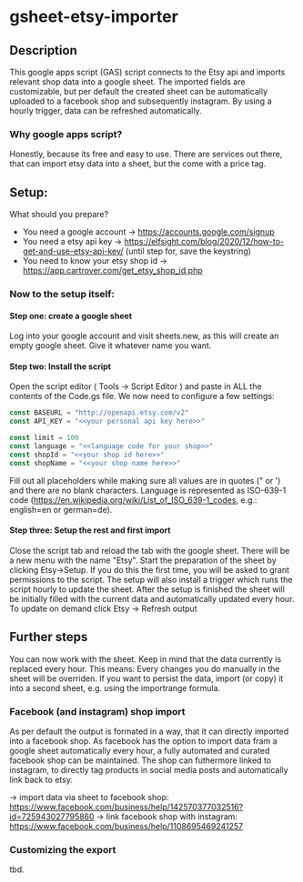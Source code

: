 # gsheet-etsy-importer
## Description
This google apps script (GAS) script connects to the Etsy api and imports relevant shop data into a google sheet. The imported fields are customizable,
but per default the created sheet can be automatically uploaded to a facebook shop and subsequently instagram. By using a hourly trigger, data can be refreshed automatically.
### Why google apps script?
Honestly, because its free and easy to use. There are services out there, that can import etsy data into a sheet, but the come with a price tag.

## Setup:
What should you prepare?

+ You need a google account -> https://accounts.google.com/signup
+ You need a etsy api key -> https://elfsight.com/blog/2020/12/how-to-get-and-use-etsy-api-key/ (until step for, save the keystring)
+ You need to know your etsy shop id -> https://app.cartrover.com/get_etsy_shop_id.php

### Now to the setup itself:
#### Step one: create a google sheet
Log into your google account and visit sheets.new, as this will create an empty google sheet. Give it whatever name you want.
#### Step two: Install the script
Open the script editor ( Tools -> Script Editor ) and paste in ALL the contents of the Code.gs file.
We now need to configure a few settings:
``` javascript
const BASEURL = "http://openapi.etsy.com/v2"
const API_KEY = "<<your personal api key here>>"

const limit = 100
const language = "<<language code for your shop>>"
const shopId = "<<your shop id here>>"
const shopName = "<<your shop name here>>"

```
Fill out all placeholders while making sure all values are in quotes (" or ') and there are no blank characters. Language is represented as ISO-639-1 code (https://en.wikipedia.org/wiki/List_of_ISO_639-1_codes, e.g.: english=en or german=de).
#### Step three: Setup the rest and first import
Close the script tab and reload the tab with the google sheet. There will be a new menu with the name "Etsy". Start the preparation of the sheet by clicking Etsy->Setup. If you do this the first time, you will be asked to grant permissions to the script. The setup will also install a trigger which runs the script hourly to update the sheet. 
After the setup is finished the sheet will be initially filled with the current data and automatically updated every hour. To update on demand click Etsy -> Refresh output

## Further steps
You can now work with the sheet. Keep in mind that the data currently is replaced every hour. This means: Every changes you do manually in the sheet will be overriden. If you want to persist the data, import (or copy) it into a second sheet, e.g. using the importrange formula. 
### Facebook (and instagram) shop import
As per default the output is formated in a way, that it can directly imported into a facebook shop. As facebook has the option to import data fram a google sheet automatically every hour, a fully automated and curated facebook shop can be maintained. The shop can futhermore linked to instagram, to directly tag products in social media posts and automatically link back to etsy.

-> import data via sheet to facebook shop: https://www.facebook.com/business/help/142570377032516?id=725943027795860
-> link facebook shop with instagram: https://www.facebook.com/business/help/1108695469241257
### Customizing the export
tbd.

